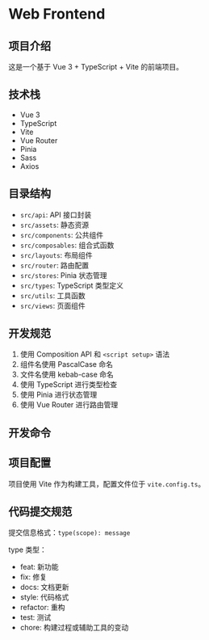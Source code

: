 # Web Frontend

## 项目介绍
这是一个基于 Vue 3 + TypeScript + Vite 的前端项目。

## 技术栈
- Vue 3
- TypeScript
- Vite
- Vue Router
- Pinia
- Sass
- Axios

## 目录结构
- `src/api`: API 接口封装
- `src/assets`: 静态资源
- `src/components`: 公共组件
- `src/composables`: 组合式函数
- `src/layouts`: 布局组件
- `src/router`: 路由配置
- `src/stores`: Pinia 状态管理
- `src/types`: TypeScript 类型定义
- `src/utils`: 工具函数
- `src/views`: 页面组件

## 开发规范
1. 使用 Composition API 和 `<script setup>` 语法
2. 组件名使用 PascalCase 命名
3. 文件名使用 kebab-case 命名
4. 使用 TypeScript 进行类型检查
5. 使用 Pinia 进行状态管理
6. 使用 Vue Router 进行路由管理

## 开发命令

## 项目配置
项目使用 Vite 作为构建工具，配置文件位于 `vite.config.ts`。

## 代码提交规范
提交信息格式：`type(scope): message`

type 类型：
- feat: 新功能
- fix: 修复
- docs: 文档更新
- style: 代码格式
- refactor: 重构
- test: 测试
- chore: 构建过程或辅助工具的变动
